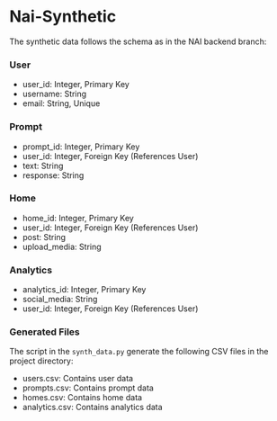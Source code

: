 # Nai-Synthetic

The synthetic data follows the schema as in the NAI backend branch:

### User
- user_id: Integer, Primary Key
- username: String
- email: String, Unique

### Prompt
- prompt_id: Integer, Primary Key
- user_id: Integer, Foreign Key (References User)
- text: String
- response: String

### Home
- home_id: Integer, Primary Key
- user_id: Integer, Foreign Key (References User)
- post: String
- upload_media: String

### Analytics
- analytics_id: Integer, Primary Key
- social_media: String
- user_id: Integer, Foreign Key (References User)

### Generated Files
The script in the `synth_data.py` generate the following CSV files in the project directory:

- users.csv: Contains user data
- prompts.csv: Contains prompt data
- homes.csv: Contains home data
- analytics.csv: Contains analytics data 

